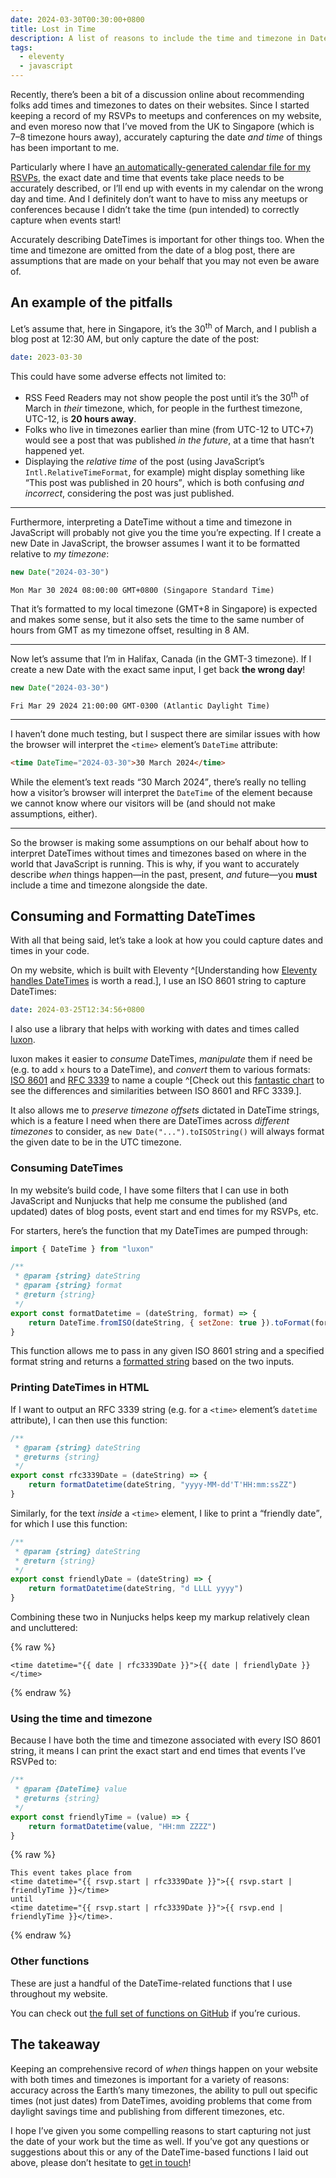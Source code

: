 ```yaml
---
date: 2024-03-30T00:30:00+0800
title: Lost in Time
description: A list of reasons to include the time and timezone in Date strings and some JavaScript functions I use to consume and format them.
tags:
  - eleventy
  - javascript
---
```


Recently, there’s been a bit of a discussion online about recommending folks add times and timezones to dates on their websites. Since I started keeping a record of my RSVPs to meetups and conferences on my website, and even moreso now that I’ve moved from the UK to Singapore (which is 7–8 timezone hours away), accurately capturing the date *and time* of things has been important to me.

Particularly where I have [an automatically-generated calendar file for my RSVPs](/index.ics), the exact date and time that events take place needs to be accurately described, or I’ll end up with events in my calendar on the wrong day and time. And I definitely don’t want to have to miss any meetups or conferences because I didn’t take the time (pun intended) to correctly capture when events start!

Accurately describing DateTimes is important for other things too. When the time and timezone are omitted from the date of a blog post, there are assumptions that are made on your behalf that you may not even be aware of.

## An example of the pitfalls

Let’s assume that, here in Singapore, it’s the 30<sup>th</sup> of March, and I publish a blog post at 12:30 AM, but only capture the date of the post:

```yaml
date: 2023-03-30
```

This could have some adverse effects not limited to:

- RSS Feed Readers may not show people the post until it’s the 30<sup>th</sup> of March in *their* timezone, which, for people in the furthest timezone, UTC-12, is **20 hours away**.
- Folks who live in timezones earlier than mine (from UTC-12 to UTC+7) would see a post that was published *in the future*, at a time that hasn’t happened yet.
- Displaying the *relative time* of the post (using JavaScript’s `Intl.RelativeTimeFormat`, for example) might display something like <q>This post was published in 20 hours</q>, which is both confusing *and incorrect*, considering the post was just published.

--------

Furthermore, interpreting a DateTime without a time and timezone in JavaScript will probably not give you the time you’re expecting. If I create a new Date in JavaScript, the browser assumes I want it to be formatted relative to *my timezone*:

```javascript
new Date("2024-03-30")
```

```text
Mon Mar 30 2024 08:00:00 GMT+0800 (Singapore Standard Time)
```

That it’s formatted to my local timezone (GMT+8 in Singapore) is expected and makes some sense, but it also sets the time to the same number of hours from GMT as my timezone offset, resulting in 8 AM.

--------

Now let’s assume that I’m in Halifax, Canada (in the GMT-3 timezone). If I create a new Date with the exact same input, I get back **the wrong day**!

```javascript
new Date("2024-03-30")
```

```text
Fri Mar 29 2024 21:00:00 GMT-0300 (Atlantic Daylight Time)
```

--------

I haven’t done much testing, but I suspect there are similar issues with how the browser will interpret the `<time>` element’s `DateTime` attribute:

```html
<time DateTime="2024-03-30">30 March 2024</time>
```

While the element’s text reads <q>30 March 2024</q>, there’s really no telling how a visitor’s browser will interpret the `DateTime` of the element because we cannot know where our visitors will be (and should not make assumptions, either).

--------

So the browser is making some assumptions on our behalf about how to interpret DateTimes without times and timezones based on where in the world that JavaScript is running. This is why, if you want to accurately describe *when* things happen—in the past, present, *and* future—you **must** include a time and timezone alongside the date.

## Consuming and Formatting DateTimes

With all that being said, let’s take a look at how you could capture dates and times in your code.

On my website, which is built with Eleventy ^[Understanding how <a href="https://www.11ty.dev/docs/dates/">Eleventy handles DateTimes</a> is worth a read.], I use an ISO 8601 string to capture DateTimes:

```yaml
date: 2024-03-25T12:34:56+0800
```

I also use a library that helps with working with dates and times called [luxon](https://moment.github.io/luxon).

luxon makes it easier to *consume* DateTimes, *manipulate* them if need be (e.g. to add `x` hours to a DateTime), and *convert* them to various formats: [ISO 8601](https://en.wikipedia.org/wiki/ISO_8601) and [RFC 3339](https://en.wikipedia.org/wiki/ISO_8601#RFCs) to name a couple ^[Check out this <a href="https://ijmacd.github.io/rfc3339-iso8601/">fantastic chart</a> to see the differences and similarities between ISO 8601 and RFC 3339.].

It also allows me to *preserve timezone offsets* dictated in DateTime strings, which is a feature I need when there are DateTimes across *different timezones* to consider, as `new Date("...").toISOString()` will always format the given date to be in the UTC timezone.

### Consuming DateTimes

In my website’s build code, I have some filters that I can use in both JavaScript and Nunjucks that help me consume the published (and updated) dates of blog posts, event start and end times for my RSVPs, etc.

For starters, here’s the function that my DateTimes are pumped through:

```javascript
import { DateTime } from "luxon"

/**
 * @param {string} dateString
 * @param {string} format
 * @return {string}
 */
export const formatDatetime = (dateString, format) => {
	return DateTime.fromISO(dateString, { setZone: true }).toFormat(format)
}
```

This function allows me to pass in any given ISO 8601 string and a specified format string and returns a [formatted string](https://moment.github.io/luxon/api-docs/index.html#datetimetoformat) based on the two inputs.

### Printing DateTimes in HTML

If I want to output an RFC 3339 string (e.g. for a `<time>` element’s `datetime` attribute), I can then use this function:

```javascript
/**
 * @param {string} dateString
 * @returns {string}
 */
export const rfc3339Date = (dateString) => {
	return formatDatetime(dateString, "yyyy-MM-dd'T'HH:mm:ssZZ")
}
```

Similarly, for the text *inside* a `<time>` element, I like to print a <q>friendly date</q>, for which I use this function:

```javascript
/**
 * @param {string} dateString
 * @return {string}
 */
export const friendlyDate = (dateString) => {
	return formatDatetime(dateString, "d LLLL yyyy")
}
```

Combining these two in Nunjucks helps keep my markup relatively clean and uncluttered:

{% raw %}
```twig
<time datetime="{{ date | rfc3339Date }}">{{ date | friendlyDate }}</time>
```
{% endraw %}

### Using the time and timezone

Because I have both the time and timezone associated with every ISO 8601 string, it means I can print the exact start and end times that events I’ve RSVPed to:

```javascript
/**
 * @param {DateTime} value
 * @returns {string}
 */
export const friendlyTime = (value) => {
	return formatDatetime(value, "HH:mm ZZZZ")
}
```

{% raw %}
```twig
This event takes place from
<time datetime="{{ rsvp.start | rfc3339Date }}">{{ rsvp.start | friendlyTime }}</time>
until
<time datetime="{{ rsvp.start | rfc3339Date }}">{{ rsvp.end | friendlyTime }}</time>.
```
{% endraw %}

### Other functions

These are just a handful of the DateTime-related functions that I use throughout my website.

You can check out [the full set of functions on GitHub](https://github.com/chrisburnell/chrisburnell.com/blob/d3ad6fe4f65f8914375c978613514fe348b9c969/src/eleventy/filters/dates.js) if you’re curious.

## The takeaway

Keeping an comprehensive record of *when* things happen on your website with both times and timezones is important for a variety of reasons: accuracy across the Earth’s many timezones, the ability to pull out specific times (not just dates) from DateTimes, avoiding problems that come from daylight savings time and publishing from different timezones, etc.

I hope I’ve given you some compelling reasons to start capturing not just the date of your work but the time as well. If you’ve got any questions or suggestions about this or any of the DateTime-based functions I laid out above, please don’t hesitate to [get in touch](/about/#contact)!
